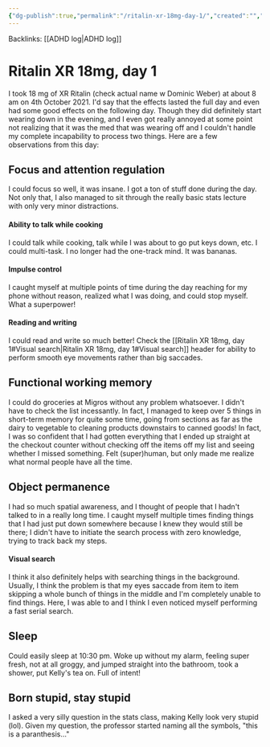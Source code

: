 ```yaml
---
{"dg-publish":true,"permalink":"/ritalin-xr-18mg-day-1/","created":"","updated":""}
---
```



Backlinks: [[ADHD log\|ADHD log]]

# Ritalin XR 18mg, day 1

I took 18 mg of XR Ritalin (check actual name w Dominic Weber) at about 8 am on 4th October 2021. I'd say that the effects lasted the full day and even had some good effects on the following day. Though they did definitely start wearing down in the evening, and I even got really annoyed at some point not realizing that it was the med that was wearing off and I couldn't handle my complete incapability to process two things.
Here are a few observations from this day:

## Focus and attention regulation

I could focus so well, it was insane. I got a ton of stuff done during the day. Not only that, I also managed to sit through the really basic stats lecture with only very minor distractions.

#### Ability to talk while cooking

I could talk while cooking, talk while I was about to go put keys down, etc. I could multi-task. I no longer had the one-track mind. It was bananas.

#### Impulse control

I caught myself at multiple points of time during the day reaching for my phone without reason, realized what I was doing, and could stop myself. What a superpower!

#### Reading and writing

I could read and write so much better! Check the [[Ritalin XR 18mg, day 1#Visual search\|Ritalin XR 18mg, day 1#Visual search]] header for ability to perform smooth eye movements rather than big saccades.

## Functional working memory

I could do groceries at Migros without any problem whatsoever. I didn't have to check the list incessantly. In fact, I managed to keep over 5 things in short-term memory for quite some time, going from sections as far as the dairy to vegetable to cleaning products downstairs to canned goods! In fact, I was so confident that I had gotten everything that I ended up straight at the checkout counter without checking off the items off my list and seeing whether I missed something. Felt (super)human, but only made me realize what normal people have all the time.

## Object permanence

I had so much spatial awareness, and I thought of people that I hadn't talked to in a really long time. I caught myself multiple times finding things that I had just put down somewhere because I knew they would still be there; I didn't have to initiate the search process with zero knowledge, trying to track back my steps.

#### Visual search

I think it also definitely helps with searching things in the background. Usually, I think the problem is that my eyes saccade from item to item skipping a whole bunch of things in the middle and I'm completely unable to find things. Here, I was able to and I think I even noticed myself performing a fast serial search.

## Sleep

Could easily sleep at 10:30 pm. Woke up without my alarm, feeling super fresh, not at all groggy, and jumped straight into the bathroom, took a shower, put Kelly's tea on. Full of intent!

## Born stupid, stay stupid

I asked a very silly question in the stats class, making Kelly look very stupid (lol). Given my question, the professor started naming all the symbols, "this is a paranthesis..."